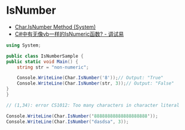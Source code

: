 # IsNumber

- [Char.IsNumber Method (System)](https://docs.microsoft.com/en-us/dotnet/api/system.char.isnumber?view=netframework-4.8)
- [C#中有无像vb一样的IsNumeric函数? - 调试易](https://www.debugease.com/csharp/1449686.html)

```c#
using System;

public class IsNumberSample {
public static void Main() {
    string str = "non-numeric";

    Console.WriteLine(Char.IsNumber('8'));// Output: "True"
    Console.WriteLine(Char.IsNumber(str, 3));// Output: "False"
}
}

// (1,34): error CS1012: Too many characters in character literal

Console.WriteLine(Char.IsNumber('88888888888888888888'));
Console.WriteLine(Char.IsNumber("dasdsa", 3));

```
